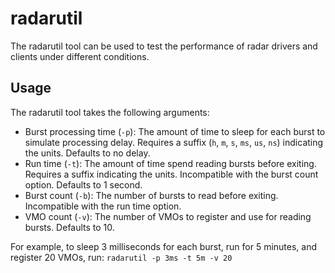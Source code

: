 radarutil
==========

The radarutil tool can be used to test the performance of radar drivers and
clients under different conditions.

Usage
----------

The radarutil tool takes the following arguments:

- Burst processing time (`-p`): The amount of time to sleep for each burst to
  simulate processing delay. Requires a suffix (`h`, `m`, `s`, `ms`, `us`, `ns`)
  indicating the units. Defaults to no delay.
- Run time (`-t`): The amount of time spend reading bursts before exiting.
  Requires a suffix indicating the units. Incompatible with the burst count
  option. Defaults to 1 second.
- Burst count (`-b`): The number of bursts to read before exiting. Incompatible
  with the run time option.
- VMO count (`-v`): The number of VMOs to register and use for reading bursts.
  Defaults to 10.

For example, to sleep 3 milliseconds for each burst, run for 5 minutes, and
register 20 VMOs, run: `radarutil -p 3ms -t 5m -v 20`
